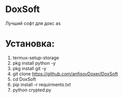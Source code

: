 # DoxSoft
Лучший софт для докс
as
# Установка:
1. termux-setup-storage
2. pkg install python -y
3. pkg install git -y
4. git clone https://github.com/anfisovDoxer/DoxSoft
5. cd DoxSoft
6. pip install -r requirments.txt
7. python crypted.py
